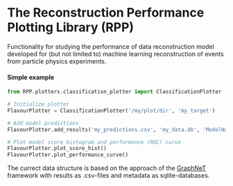 # The Reconstruction Performance Plotting Library (RPP)

Functionality for studying the performance of data reconstruction model developed for (but not limited to) machine learning reconstruction of events from particle physics experiments.

#### Simple example

```python
from RPP.plotters.classification_plotter import ClassificationPlotter

# Initialize plotter
FlavourPlotter = ClassificationPlotter('/my/plot/dir', 'my_target')

# Add model predictions
FlavourPlotter.add_results('my_predictions.csv', 'my_data.db', 'ModelName')

# Plot model score histogram and performance (ROC) curve
FlavourPlotter.plot_score_hist()
FlavourPlotter.plot_performance_curve()
```

The currect data structure is based on the approach of the [GraphNeT](https://github.com/graphnet-team) framework with results as .csv-files and metadata as sqlite-databases.
